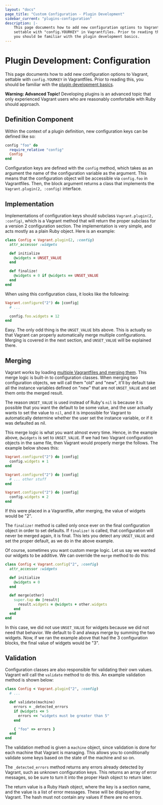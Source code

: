 ```yaml
---
layout: "docs"
page_title: "Custom Configuration - Plugin Development"
sidebar_current: "plugins-configuration"
description: |-
	This page documents how to add new configuration options to Vagrant,
	settable with "config.YOURKEY" in Vagrantfiles. Prior to reading this,
	you should be familiar with the plugin development basics.
---
```


# Plugin Development: Configuration

This page documents how to add new configuration options to Vagrant,
settable with `config.YOURKEY` in Vagrantfiles. Prior to reading this,
you should be familiar with the
[plugin development basics](/docs/plugins/development-basics.html).

<div class="alert alert-warning">
	<strong>Warning: Advanced Topic!</strong> Developing plugins is an
	advanced topic that only experienced Vagrant users who are reasonably
	comfortable with Ruby should approach.
</div>

## Definition Component

Within the context of a plugin definition, new configuration keys can be defined
like so:

```ruby
config "foo" do
  require_relative "config"
  Config
end
```

Configuration keys are defined with the `config` method, which takes as an
argument the name of the configuration variable as the argument. This
means that the configuration object will be accessible via `config.foo`
in Vagrantfiles. Then, the block argument returns a class that implements
the `Vagrant.plugin(2, :config)` interface.

## Implementation

Implementations of configuration keys should subclass `Vagrant.plugin(2, :config)`,
which is a Vagrant method that will return the proper subclass for a version
2 configuration section. The implementation is very simple, and acts mostly
as a plain Ruby object. Here is an example:

```ruby
class Config < Vagrant.plugin(2, :config)
  attr_accessor :widgets

  def initialize
    @widgets = UNSET_VALUE
  end

  def finalize!
    @widgets = 0 if @widgets == UNSET_VALUE
  end
end
```

When using this configuration class, it looks like the following:

```ruby
Vagrant.configure("2") do |config|
  # ...

  config.foo.widgets = 12
end
```

Easy. The only odd thing is the `UNSET_VALUE` bits above. This is actually
so that Vagrant can properly automatically merge multiple configurations.
Merging is covered in the next section, and `UNSET_VALUE` will be explained
there.

## Merging

Vagrant works by loading [multiple Vagrantfiles and merging them](/docs/vagrantfile/#load-order).
This merge logic is built-in to configuration classes. When merging two
configuration objects, we will call them "old" and "new", it'll by default
take all the instance variables defined on "new" that are not `UNSET_VALUE`
and set them onto the merged result.

The reason `UNSET_VALUE` is used instead of Ruby's `nil` is because
it is possible that you want the default to be some value, and the user
actually wants to set the value to `nil`, and it is impossible for Vagrant
to automatically determine whether the user set the instance variable, or
if it was defaulted as nil.

This merge logic is what you want almost every time. Hence, in the example
above, `@widgets` is set to `UNSET_VALUE`. If we had two Vagrant configuration
objects in the same file, then Vagrant would properly merge the follows.
The example below shows this:

```ruby
Vagrant.configure("2") do |config|
  config.widgets = 1
end

Vagrant.configure("2") do |config|
  # ... other stuff
end

Vagrant.configure("2") do |config|
  config.widgets = 2
end
```

If this were placed in a Vagrantfile, after merging, the value of widgets
would be "2".

The `finalize!` method is called only once ever on the final configuration
object in order to set defaults. If `finalize!` is called, that configuration
will never be merged again, it is final. This lets you detect any `UNSET_VALUE`
and set the proper default, as we do in the above example.

Of course, sometimes you want custom merge logic. Let us say we
wanted our widgets to be additive. We can override the `merge` method to
do this:

```ruby
class Config < Vagrant.config("2", :config)
  attr_accessor :widgets

  def initialize
    @widgets = 0
  end

  def merge(other)
    super.tap do |result|
      result.widgets = @widgets + other.widgets
    end
  end
end
```

In this case, we did not use `UNSET_VALUE` for widgets because we did not
need that behavior. We default to 0 and always merge by summing the
two widgets. Now, if we ran the example above that had the 3 configuration
blocks, the final value of widgets would be "3".

## Validation

Configuration classes are also responsible for validating their own
values. Vagrant will call the `validate` method to do this. An example
validation method is shown below:

```ruby
class Config < Vagrant.plugin("2", :config)
  # ...

  def validate(machine)
    errors = _detected_errors
    if @widgets <= 5
      errors << "widgets must be greater than 5"
    end

    { "foo" => errors }
  end
end
```

The validation method is given a `machine` object, since validation is
done for each machine that Vagrant is managing. This allows you to
conditionally validate some keys based on the state of the machine and so on.

The `_detected_errors` method returns any errors already detected by Vagrant,
such as unknown configuration keys. This returns an array of error messages,
so be sure to turn it into the proper Hash object to return later.

The return value is a Ruby Hash object, where the key is a section name,
and the value is a list of error messages. These will be displayed by
Vagrant. The hash must not contain any values if there are no errors.
